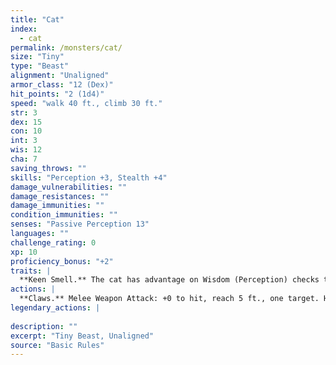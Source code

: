 ```yaml
---
title: "Cat"
index:
  - cat
permalink: /monsters/cat/
size: "Tiny"
type: "Beast"
alignment: "Unaligned"
armor_class: "12 (Dex)"
hit_points: "2 (1d4)"
speed: "walk 40 ft., climb 30 ft."
str: 3
dex: 15
con: 10
int: 3
wis: 12
cha: 7
saving_throws: ""
skills: "Perception +3, Stealth +4"
damage_vulnerabilities: ""
damage_resistances: ""
damage_immunities: ""
condition_immunities: ""
senses: "Passive Perception 13"
languages: ""
challenge_rating: 0
xp: 10
proficiency_bonus: "+2"
traits: |
  **Keen Smell.** The cat has advantage on Wisdom (Perception) checks that rely on smell.
actions: |
  **Claws.** Melee Weapon Attack: +0 to hit, reach 5 ft., one target. Hit: 1 slashing damage.  
legendary_actions: |
  
description: ""
excerpt: "Tiny Beast, Unaligned"
source: "Basic Rules"
---
```

